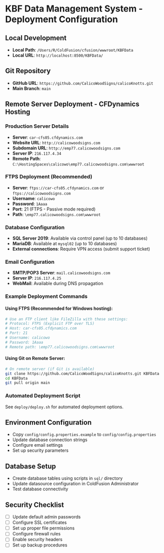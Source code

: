 # KBF Data Management System - Deployment Configuration

## Local Development
- **Local Path**: `/Users/R/ColdFusion/cfusion/wwwroot/KBFData`
- **Local URL**: `http://localhost:8500/KBFData/`

## Git Repository
- **GitHub URL**: `https://github.com/CalicoWoodSigns/calicoKnotts.git`
- **Main Branch**: `main`

## Remote Server Deployment - CFDynamics Hosting

### Production Server Details
- **Server**: `car-cfs05.cfdynamics.com`
- **Website URL**: `http://calicowoodsigns.com`
- **Subdomain URL**: `http://emp77.calicowoodsigns.com`
- **Server IP**: `216.117.4.34`
- **Remote Path**: `C:\HostingSpaces\calicowo\emp77.calicowoodsigns.com\wwwroot`

### FTPS Deployment (Recommended)
- **Server**: `ftps://car-cfs05.cfdynamics.com` or `ftps://calicowoodsigns.com`
- **Username**: `calicowo` 
- **Password**: `1Aaaa`
- **Port**: 21 (FTPS - Passive mode required)
- **Path**: `\emp77.calicowoodsigns.com\wwwroot`

### Database Configuration
- **SQL Server 2019**: Available via control panel (up to 10 databases)
- **MariaDB**: Available at `mysql02` (up to 10 databases)
- **External connections**: Require VPN access (submit support ticket)

### Email Configuration
- **SMTP/POP3 Server**: `mail.calicowoodsigns.com`
- **Server IP**: `216.117.4.25`
- **WebMail**: Available during DNS propagation

### Example Deployment Commands

#### Using FTPS (Recommended for Windows hosting):
```bash
# Use an FTP client like FileZilla with these settings:
# Protocol: FTPS (Explicit FTP over TLS)
# Host: car-cfs05.cfdynamics.com
# Port: 21
# Username: calicowo
# Password: 1Aaaa
# Remote path: \emp77.calicowoodsigns.com\wwwroot
```

#### Using Git on Remote Server:
```bash
# On remote server (if Git is available)
git clone https://github.com/CalicoWoodSigns/calicoKnotts.git KBFData
cd KBFData
git pull origin main
```

### Automated Deployment Script
See `deploy/deploy.sh` for automated deployment options.

## Environment Configuration
- Copy `config/config.properties.example` to `config/config.properties`
- Update database connection strings
- Configure email settings
- Set up security parameters

## Database Setup
- Create database tables using scripts in `sql/` directory
- Update datasource configuration in ColdFusion Administrator
- Test database connectivity

## Security Checklist
- [ ] Update default admin passwords
- [ ] Configure SSL certificates
- [ ] Set up proper file permissions
- [ ] Configure firewall rules
- [ ] Enable security headers
- [ ] Set up backup procedures

